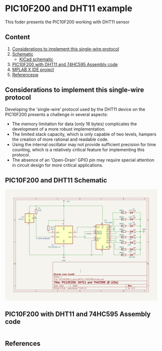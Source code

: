# PIC10F200 and DHT11 example

This foder presents the PIC10F200 working with DHT11 sensor


## Content

1. [Considerations to implement this single-wire protocol ](#considerations-to-implement-this-single-wire-protocol)
2. [Schematic](#pic10f200-and-dht11-schematic)
    * [KiCad schematic](./KiCad/)
3. [PIC10F200 with  DHT11 and 74HC595 Assembly code](#pic10f200-with-dht11-and-74hc595-assembly-code)    
4. [MPLAB X IDE project](./MPLAB_EXAMPLE/)    
5. [Referencesw](#references)


## Considerations to implement this single-wire protocol 

Developing the 'single-wire' protocol used by the DHT11 device on the PIC10F200 presents a challenge in several aspects:

* The memory limitation for data (only 16 bytes) complicates the development of a more robust implementation.
* The limited stack capacity, which is only capable of two levels, hampers the creation of more rational and readable code.
* Using the internal oscillator may not provide sufficient precision for time counting, which is a relatively critical feature for implementing this protocol.
* The absence of an 'Open-Drain' GPIO pin may require special attention in circuit design for more critical applications.


## PIC10F200 and DHT11 Schematic 


![PIC10F200 and DHT11 Schematic](./schematic_pic10f200_DHT11_74HC595_LEDs.jpg)



## PIC10F200 with  DHT11 and 74HC595 Assembly code

```asm

```


## References